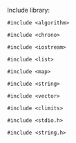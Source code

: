 Include library:

`#include <algorithm>`

`#include <chrono>`

`#include <iostream>`

`#include <list>`

`#include <map>`

`#include <string>`

`#include <vector>`

`#include <climits>`

`#include <stdio.h>`

`#include <string.h>`
